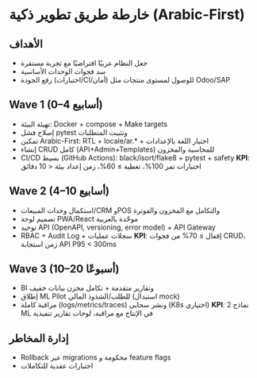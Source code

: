 # خارطة طريق تطوير ذكية (Arabic-First)

## الأهداف
- جعل النظام عربيًا افتراضيًا مع تجربة مستقرة
- سد فجوات الوحدات الأساسية
- رفع الجودة (اختبارات/CI/أمان) للوصول لمستوى منتجات مثل Odoo/SAP

## Wave 1 (0–4 أسابيع)
- تهيئة البيئة: Docker + compose + Make targets
- إصلاح فشل pytest وتثبيت المتطلبات
- تمكين Arabic-First: RTL + locale/ar.* + اختيار اللغة بالإعدادات
- إنشاء CRUD كامل (API+Admin+Templates) للمحاسبة والمخزون
- CI/CD بسيط (GitHub Actions): black/isort/flake8 + pytest + safety
**KPI**: اختبارات تمر 100%، تغطية ≥ 60%، زمن إعداد بيئة < 10 دقائق

## Wave 2 (4–10 أسابيع)
- استكمال وحدات المبيعات/CRM وPOS والتكامل مع المخزون والفوترة
- تصميم لوحة PWA/React موحّدة بالعربية
- توحيد API (OpenAPI, versioning, error model) + API Gateway
- RBAC + Audit Log + سجلات عمليات
**KPI**: إقفال ≥ 70% من فجوات CRUD، زمن استجابة API P95 < 300ms

## Wave 3 (10–20 أسبوعًا)
- BI وتقارير متقدمة + تكامل مخزن بيانات خفيف
- إطلاق ML Pilot للطلب/الشذوذ المالي (استبدال mock)
- مراقبة كاملة (logs/metrics/traces) ونشر سحابي (K8s اختياري)
**KPI**: 2 نماذج ML في الإنتاج مع مراقبة، لوحات تقارير تنفيذية

## إدارة المخاطر
- Rollback عبر migrations محكومة و feature flags
- اختبارات عقدية للتكاملات
